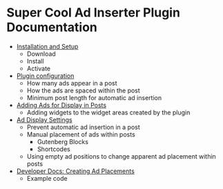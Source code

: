 # Super Cool Ad Inserter Plugin Documentation

- [Installation and Setup](installation-and-setup.md)
	- Download
	- Install
	- Activate
- [Plugin configuration](configuration.md)
	- How many ads appear in a post
	- How the ads are spaced within the post
	- Minimum post length for automatic ad insertion
- [Adding Ads for Display in Posts](adding-ads.md)
	- Adding widgets to the widget areas created by the plugin
- [Ad Display Settings](display-settings.md)
	- Prevent automatic ad insertion in a post
	- Manual placement of ads within posts
		- Gutenberg Blocks
		- Shortcodes
	- Using empty ad positions to change apparent ad placement within posts
- [Developer Docs: Creating Ad Placements](developers-shortcode-docs.md)
	- Example code
